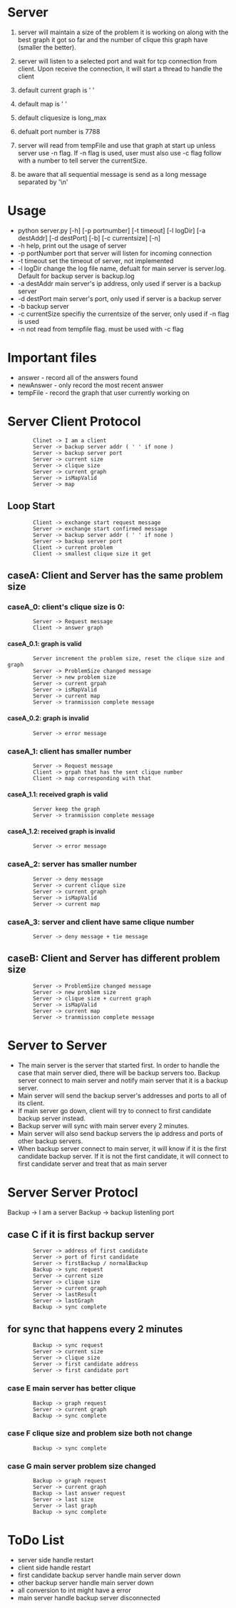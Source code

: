 # Server 
1. server will maintain a size of the problem it is working on along with the best graph it got so far and the number of clique this graph have (smaller the better).

2. server will listen to a selected port and wait for tcp connection from client. Upon receive the connection, it will start a thread to handle the client

3. default current graph is ' '
4. default map is ' '
5. default cliquesize is long_max
6. defualt port number is 7788
7. server will read from tempFile and use that graph at start up unless server use -n flag. If -n flag is used, user must also use -c flag follow with a number to tell server the currentSize.
8. be aware that all sequential message is send as a long message separated by '\n'

# Usage

* python server.py [-h] [-p portnumber] [-t timeout] [-l logDir] [-a destAddr] [-d destPort] [-b] [-c currentsize] [-n]
* -h               help, print out the usage of server
* -p portNumber    port that server will listen for incoming connection
* -t timeout       set the timeout of server, not implemented
* -l logDir        change the log file name, defualt for main server is server.log. Default for backup server is backup.log
* -a destAddr      main server's ip address, only used if server is a backup server
* -d destPort      main server's port, only used if server is a backup server
* -b               backup server
* -c currentSize   specifiy the currentsize of the server, only used if -n flag is used
* -n               not read from tempfile flag. must be used with -c flag

# Important files

* answer - record all of the answers found
* newAnswer - only record the most recent answer
* tempFile - record the graph that user currently working on

# Server Client Protocol 
            Clinet -> I am a client
            Server -> backup server addr ( ' ' if none )
            Server -> backup server port
            Server -> current size
            Server -> clique size
            Server -> current graph
            Server -> isMapValid
            Server -> map


## Loop Start
            Client -> exchange start request message
            Server -> exchange start confirmed message
            Server -> backup server addr ( ' ' if none )
            Server -> backup server port
            Client -> current problem
            Client -> smallest clique size it get
## caseA: Client and Server has the same problem size

### caseA_0: client's clique size is 0:
            Server -> Request message
            Client -> answer graph

#### caseA_0.1: graph is valid
            Server increment the problem size, reset the clique size and graph
            Server -> ProblemSize changed message 
            Server -> new problem size
            Server -> current grpah
            Server -> isMapValid
            Server -> current map
            Server -> tranmission complete message

#### caseA_0.2: graph is invalid
            Server -> error message


### caseA_1: client has smaller number
            Server -> Request message
            Client -> grpah that has the sent clique number
            Client -> map corresponding with that

#### caseA_1.1: received graph is valid
            Server keep the graph
            Server -> tranmission complete message

#### caseA_1.2: received graph is invalid
            Server -> error message


### caseA_2: server has smaller number
            Server -> deny message
            Server -> current clique size 
            Server -> current graph
            Server -> isMapValid
            Server -> current map

### caseA_3: server and client have same clique number
            Server -> deny message + tie message


## caseB: Client and Server has different problem size
            Server -> ProblemSize changed message
            Server -> new problem size
            Server -> clique size + current graph
            Server -> isMapValid
            Server -> current map
            Server -> tranmission complete message


# Server to Server

* The  main server  is the server that started first. In order to handle the case that main server died, there will be backup servers too. Backup server connect to main server and notify main server that it is a backup server. 
* Main server will send the backup server's addresses and ports to all of its client. 
* If main server go down, client will try to connect to first candidate backup server instead. 
* Backup server will sync with main server every 2 minutes. 
* Main server will also send backup servers the ip address and ports of other backup servers. 
* When backup server connect to main server, it will know if it is the first candidate backup server. If it is not the first candidate, it will connect to first candidate server and treat that as main server

# Server Server Protocl

Backup -> I am a server
Backup -> backup listenling port

## case C if it is first backup server
            Server -> address of first candidate
            Server -> port of first candidate
            Server -> firstBackup / normalBackup
            Backup -> sync request
            Server -> current size
            Server -> clique size
            Server -> current graph
            Server -> lastResult
            Server -> lastGraph
            Backup -> sync complete

## for sync that happens every 2 minutes
            Backup -> sync request
            Server -> current size
            Server -> clique size
            Server -> first candidate address
            Server -> first candidate port

### case E main server has better clique
            Backup -> graph request
            Server -> current graph
            Backup -> sync complete

### case F clique size and problem size both not change
            Backup -> sync complete

### case G main server problem size changed
            Backup -> graph request
            Server -> current graph
            Backup -> last answer request
            Server -> last size
            Server -> last graph
            Backup -> sync complete
            

# ToDo List

* server side handle restart
* client side handle restart
* first candidate backup server handle main server down
* other backup server handle main server down
* all conversion to int might have a error
* main server handle backup server disconnected
